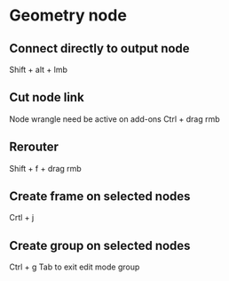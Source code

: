 # Geometry node

## Connect directly to output node
Shift + alt + lmb

## Cut node link
Node wrangle need be active on add-ons
Ctrl + drag rmb

## Rerouter
Shift + f + drag rmb

## Create frame on selected nodes
Crtl + j

## Create group on selected nodes
Ctrl + g
Tab to exit edit mode group